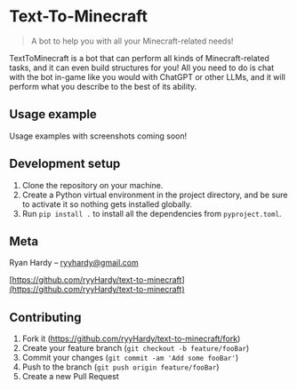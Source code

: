 # Text-To-Minecraft
>
> A bot to help you with all your Minecraft-related needs!

TextToMinecraft is a bot that can perform all kinds of Minecraft-related tasks, and it can even build structures for you! All you need to do is chat with the bot in-game like you would with ChatGPT or other LLMs, and it will perform what you describe to the best of its ability.
<!--
![](header.png)

## Installation

OS X & Linux:

```sh
npm install my-crazy-module --save
```

Windows:

```sh
edit autoexec.bat
```
-->
## Usage example

Usage examples with screenshots coming soon!

## Development setup

1. Clone the repository on your machine.
2. Create a Python virtual environment in the project directory, and be sure to activate it so nothing gets installed globally.
3. Run ``pip install .`` to install all the dependencies from ``pyproject.toml``.
<!--
## Release History

* 0.2.1
  * CHANGE: Update docs (module code remains unchanged)
* 0.2.0
  * CHANGE: Remove `setDefaultXYZ()`
  * ADD: Add `init()`
* 0.1.1
  * FIX: Crash when calling `baz()` (Thanks @GenerousContributorName!)
* 0.1.0
  * The first proper release
  * CHANGE: Rename `foo()` to `bar()`
* 0.0.1
  * Work in progress
-->
## Meta

Ryan Hardy – <ryyhardy@gmail.com>

[https://github.com/ryyHardy/text-to-minecraft](https://github.com/ryyHardy/text-to-minecraft)

## Contributing

1. Fork it (<https://github.com/ryyHardy/text-to-minecraft/fork>)
2. Create your feature branch (`git checkout -b feature/fooBar`)
3. Commit your changes (`git commit -am 'Add some fooBar'`)
4. Push to the branch (`git push origin feature/fooBar`)
5. Create a new Pull Request
